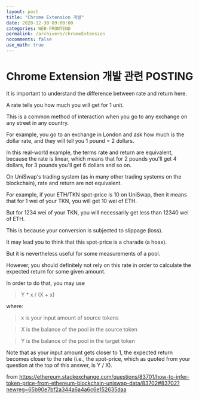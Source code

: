 ```yaml
---
layout: post
title: "Chrome Extension 개발"
date: 2020-12-30 09:00:00
categories: WEB-FRONTEND
permalink: /archivers/chromeExtension
nocomments: false
use_math: true
---
```


# Chrome Extension 개발 관련 POSTING

It is important to understand the difference between rate and return here.

A rate tells you how much you will get for 1 unit.

This is a common method of interaction when you go to any exchange on any street in any country.

For example, you go to an exchange in London and ask how much is the dollar rate, and they will tell you 1 pound = 2 dollars.

In this real-world example, the terms rate and return are equivalent, because the rate is linear, which means that for 2 pounds you'll get 4 dollars, for 3 pounds you'll get 6 dollars and so on.

On UniSwap's trading system (as in many other trading systems on the blockchain), rate and return are not equivalent.

For example, if your ETH/TKN spot-price is 10 on UniSwap, then it means that for 1 wei of your TKN, you will get 10 wei of ETH.

But for 1234 wei of your TKN, you will necessarily get less than 12340 wei of ETH.

This is because your conversion is subjected to slippage (loss).

It may lead you to think that this spot-price is a charade (a hoax).

But it is nevertheless useful for some measurements of a pool.

However, you should definitely not rely on this rate in order to calculate the expected return for some given amount.

In order to do that, you may use

> Y \* x / (X + x)

where:

> x is your input amount of source tokens

> X is the balance of the pool in the source token

> Y is the balance of the pool in the target token

Note that as your input amount gets closer to 1, the expected return becomes closer to the rate (i.e., the spot-price, which as quoted from your question at the top of this answer, is Y / X).

from https://ethereum.stackexchange.com/questions/83701/how-to-infer-token-price-from-ethereum-blockchain-uniswap-data/83702#83702?newreg=65b90e7bf2a344a6a4a6c6e152635daa
